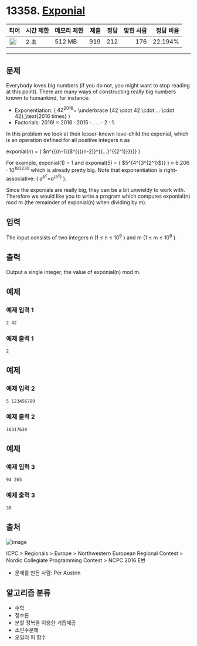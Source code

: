 # 13358. [Exponial](https://www.acmicpc.net/problem/13358)

| 티어                                                                  | 시간 제한 | 메모리 제한 | 제출 | 정답 | 맞힌 사람 | 정답 비율 |
| --------------------------------------------------------------------- | --------- | ----------- | ---: | ---: | --------: | --------: |
| <img src="https://static.solved.ac/tier_small/20.svg" width="20px" /> | 2 초      | 512 MB      |  919 |  212 |       176 |   22.194% |

---

## 문제

Everybody loves big numbers (if you do not, you might want to stop reading at this point). There are many ways of constructing really big numbers known to humankind, for instance:

- Exponentiation: \( $42^{2016}$= \underbrace {42 \cdot 42 \cdot ... \cdot 42}\_\text{2016 times} \)
- Factorials: 2016! = 2016 · 2015 · . . . · 2 · 1.

In this problem we look at their lesser-known love-child the exponial, which is an operation defined for all positive integers n as

exponial(n) = \( $n^{{(n-1)}$^{{{(n-2)}^{{...}^{{2^1}}}}}} \)

For example, exponial(1) = 1 and exponial(5) = \( $5^{4^{3^{2^1}$}} \) ≈ 6.206 · $10^{183230}$
which is already pretty big. Note that exponentiation is right-associative: \( $a^{b^c}$=$a^{(b^c)}$ \).

Since the exponials are really big, they can be a bit unwieldy to work with. Therefore we would like you to write a program which computes exponial(n) mod m (the remainder of exponial(n) when dividing by m).

## 입력

The input consists of two integers n (1 ≤ n ≤ $10^{9}$
) and m (1 ≤ m ≤ $10^{9}$
)

## 출력

Output a single integer, the value of exponial(n) mod m.

## 예제

### 예제 입력 1

```
2 42
```

### 예제 출력 1

```
2
```

## 예제

### 예제 입력 2

```
5 123456789
```

### 예제 출력 2

```
16317634
```

## 예제

### 예제 입력 3

```
94 265
```

### 예제 출력 3

```
39
```

## 출처

![image](https://licensebuttons.net/l/by-sa/3.0/88x31.png)

ICPC
\>
Regionals
\>
Europe
\>
Northwestern European Regional Contest
\>
Nordic Collegiate Programming Contest
\>
NCPC 2016
E번

- 문제를 만든 사람: Per Austrin

## 알고리즘 분류

- 수학
- 정수론
- 분할 정복을 이용한 거듭제곱
- 소인수분해
- 오일러 피 함수

